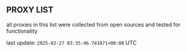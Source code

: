 ## PROXY LIST

all proxies in this list were collected from open sources and tested for functionality

last update: `2025-02-27 03:35:46.741871+00:00` UTC